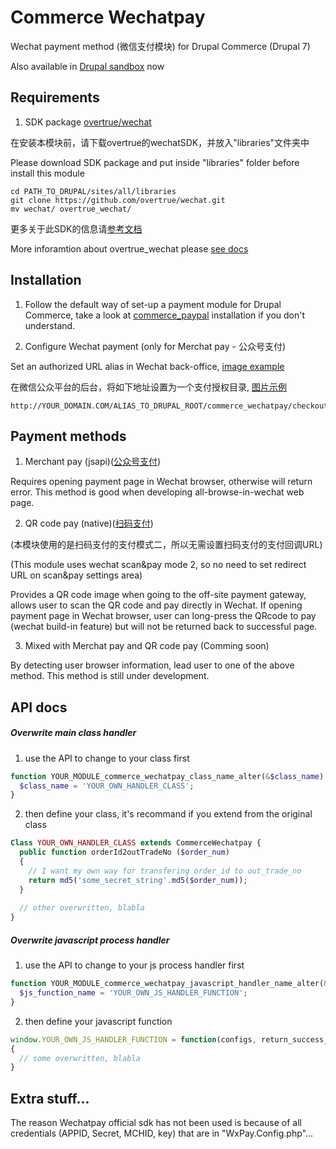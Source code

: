 Commerce Wechatpay
==============

Wechat payment method (微信支付模块) for Drupal Commerce (Drupal 7)

Also available in [Drupal sandbox](https://www.drupal.org/sandbox/yuhao6066/2612324) now

## Requirements

1. SDK package [overtrue/wechat](https://github.com/overtrue/wechat)

  在安装本模块前，请下载overtrue的wechatSDK，并放入"libraries"文件夹中
  
  Please download SDK package and put inside "libraries" folder before install this module

  ```shell
  cd PATH_TO_DRUPAL/sites/all/libraries
  git clone https://github.com/overtrue/wechat.git
  mv wechat/ overtrue_wechat/
  ```
  
  更多关于此SDK的信息请[参考文档](https://github.com/overtrue/wechat/wiki/%E5%BE%AE%E4%BF%A1%E6%94%AF%E4%BB%98)
  
  More inforamtion about overtrue_wechat please [see docs](https://github.com/overtrue/wechat/wiki/%E5%BE%AE%E4%BF%A1%E6%94%AF%E4%BB%98)

## Installation

1. Follow the default way of set-up a payment module for Drupal Commerce, take a look at [commerce_paypal](https://www.drupal.org/project/commerce_paypal) installation if you don't understand.

2. Configure Wechat payment (only for Merchat pay - 公众号支付)

  Set an authorized URL alias in Wechat back-office, [image example](https://raw.githubusercontent.com/tomzhu6066/commerce_wechatpay/master/commerce_wechatpay_configuration.jpg)

  在微信公众平台的后台，将如下地址设置为一个支付授权目录, [图片示例](https://raw.githubusercontent.com/tomzhu6066/commerce_wechatpay/master/commerce_wechatpay_configuration.jpg)

  ```
  http://YOUR_DOMAIN.COM/ALIAS_TO_DRUPAL_ROOT/commerce_wechatpay/checkout/
  ```

## Payment methods

1. Merchant pay (jsapi)([公众号支付](https://pay.weixin.qq.com/wiki/doc/api/jsapi.php?chapter=7_1))

  Requires opening payment page in Wechat browser, otherwise will return error. This method is good when developing all-browse-in-wechat web page.

2. QR code pay (native)([扫码支付](https://pay.weixin.qq.com/wiki/doc/api/native.php?chapter=6_1))

  (本模块使用的是扫码支付的支付模式二，所以无需设置扫码支付的支付回调URL)

  (This module uses wechat scan&pay mode 2, so no need to set redirect URL on scan&pay settings area)

  Provides a QR code image when going to the off-site payment gateway, allows user to scan the QR code and pay directly in Wechat. If opening payment page in Wechat browser, user can long-press the QRcode to pay (wechat build-in feature) but will not be returned back to successful page.
  
3. Mixed with Merchat pay and QR code pay (Comming soon)
  
  By detecting user browser information, lead user to one of the above method. This method is still under development.

## API docs

##### Overwrite main class handler
  
  1. use the API to change to your class first
  ```php
  function YOUR_MODULE_commerce_wechatpay_class_name_alter(&$class_name) {
    $class_name = 'YOUR_OWN_HANDLER_CLASS';
  }
  ```
  
  2. then define your class, it's recommand if you extend from the original class
  ```php
  Class YOUR_OWN_HANDLER_CLASS extends CommerceWechatpay {
    public function orderId2outTradeNo ($order_num)
    {
      // I want my own way for transfering order_id to out_trade_no
      return md5('some_secret_string'.md5($order_num));
    }
    
    // other overwritten, blabla
  }
  ```

##### Overwrite javascript process handler

  1. use the API to change to your js process handler first
  ```php
  function YOUR_MODULE_commerce_wechatpay_javascript_handler_name_alter(&$js_function_name) {
    $js_function_name = 'YOUR_OWN_JS_HANDLER_FUNCTION';
  }
  ```
  
  2. then define your javascript function
  ```js
  window.YOUR_OWN_JS_HANDLER_FUNCTION = function(configs, return_success_url, return_failure_url)
  {
    // some overwritten, blabla
  }
  ```

## Extra stuff...

The reason Wechatpay official sdk has not been used is because of all credentials (APPID, Secret, MCHID, key) that are in "WxPay.Config.php"...

